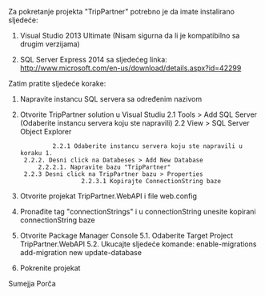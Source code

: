 Za pokretanje projekta "TripPartner" potrebno je da imate instalirano sljedeće:

1. Visual Studio 2013 Ultimate (Nisam sigurna da li je kompatibilno sa drugim verzijama)

2. SQL Server Express 2014 sa sljedećeg linka: 
http://www.microsoft.com/en-us/download/details.aspx?id=42299

Zatim pratite sljedeće korake: 

1. Napravite instancu  SQL servera sa određenim nazivom 
2. Otvorite TripPartner solution u Visual Studiu
	2.1 Tools > Add SQL Server (Odaberite instancu servera koju ste napravili)
	2.2 View > SQL Server Object Explorer
		
                2.2.1 Odaberite instancu servera koju ste napravili u koraku 1.
		2.2.2. Desni click na Databeses > Add New Database
			2.2.2.1. Napravite bazu "TripPartner"
		2.2.3 Desni click na TripPartner bazu > Properties
                        2.2.3.1 Kopirajte ConnectionString baze
3. Otvorite projekat TripPartner.WebAPI i file web.config
4. Pronađite tag "connectionStrings" i u connectionString unesite kopirani connectionString baze
5. Otvorite Package Manager Console 
	5.1. Odaberite Target Project TripPartner.WebAPI
	5.2. Ukucajte sljedeće komande: 
	      enable-migrations
              add-migration new
              update-database
6. Pokrenite projekat

Sumejja Porča